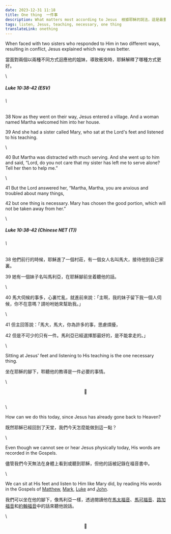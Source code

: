 ```yaml
---
date: 2023-12-31 11:18
title: One thing  一件事
description: What matters most according to Jesus  根據耶穌的說法，這是最重要的
tags: listen, Jesus, teaching, necessary, one thing
translateLink: onething
---
```


When faced with two sisters who responded to Him in two different ways, resulting in conflict, Jesus explained which way was better.

當面對兩個以兩種不同方式迴應他的姐妹，導致衝突時，耶穌解釋了哪種方式更好。

\

##### _Luke 10:38-42 (ESV)_

###### \

38 Now as they went on their way, Jesus entered a village. And a woman named Martha welcomed him into her house.

39 And she had a sister called Mary, who sat at the Lord's feet and listened to his teaching.

\

40 But Martha was distracted with much serving. And she went up to him and said, “Lord, do you not care that my sister has left me to serve alone? Tell her then to help me.”

\

41 But the Lord answered her, “Martha, Martha, you are anxious and troubled about many things,

42 but one thing is necessary. Mary has chosen the good portion, which will not be taken away from her.”

\

##### _Luke 10:38-42 (Chinese NET (T))_

###### \

38 他們前行的時候，耶穌進了一個村莊，有一個女人名叫馬大，接待他到自己家裏。

39 她有一個妹子名叫馬利亞，在耶穌腳前坐着聽他的話。

\

40 馬大伺候的事多，心裏忙亂，就進前來說：「主啊，我的妹子留下我一個人伺候，你不在意嗎？請吩咐她來幫助我。」

\

41 但主回答說：「馬大，馬大，你為許多的事，思慮煩擾，

42 但是不可少的只有一件。馬利亞已經選擇那最好的，是不能拿走的。」

\

Sitting at Jesus' feet and listening to His teaching is the one necessary thing.

坐在耶穌的腳下，聆聽他的教導是一件必要的事情。

\

<center>💠</center>

\
\

How can we do this today, since Jesus has already gone back to Heaven?

既然耶穌已經回到了天堂，我們今天怎麼能做到這一點？

\

Even though we cannot see or hear Jesus physically today, His words are recorded in the Gospels.

儘管我們今天無法在身體上看到或聽到耶穌，但他的話被記錄在福音書中。

\

We can sit at His feet and listen to Him like Mary did, by reading His words in the Gospels of [Matthew](https://www.stepbible.org/?q=version=NIV|reference=Matt.1&options=LVHXGU), [Mark](https://www.stepbible.org/?q=version=NIV|reference=Mark.1&options=LVHXGU), [Luke](https://www.stepbible.org/?q=version=NIV|reference=Luke.1&options=LVHXGU) and [John](https://www.stepbible.org/?q=version=NIV|reference=John.1&options=LVHXGU).

我們可以坐在他的腳下，像馬利亞一樣，透過閱讀他在[馬太福音](https://www.stepbible.org/?q=version=ChiNCVt|reference=Matt.1&options=LVHXGU)、[馬可福音](https://www.stepbible.org/?q=version=ChiNCVt|reference=Mark.1&options=LVHXGU)、[路加福音](https://www.stepbible.org/?q=version=ChiNCVt|reference=Luke.1&options=LVHXGU)和[約翰福音](https://www.stepbible.org/?q=version=ChiNCVt|reference=John.1&options=LVHXGU)中的話來聽他說話。

\

<center>💠</center>
